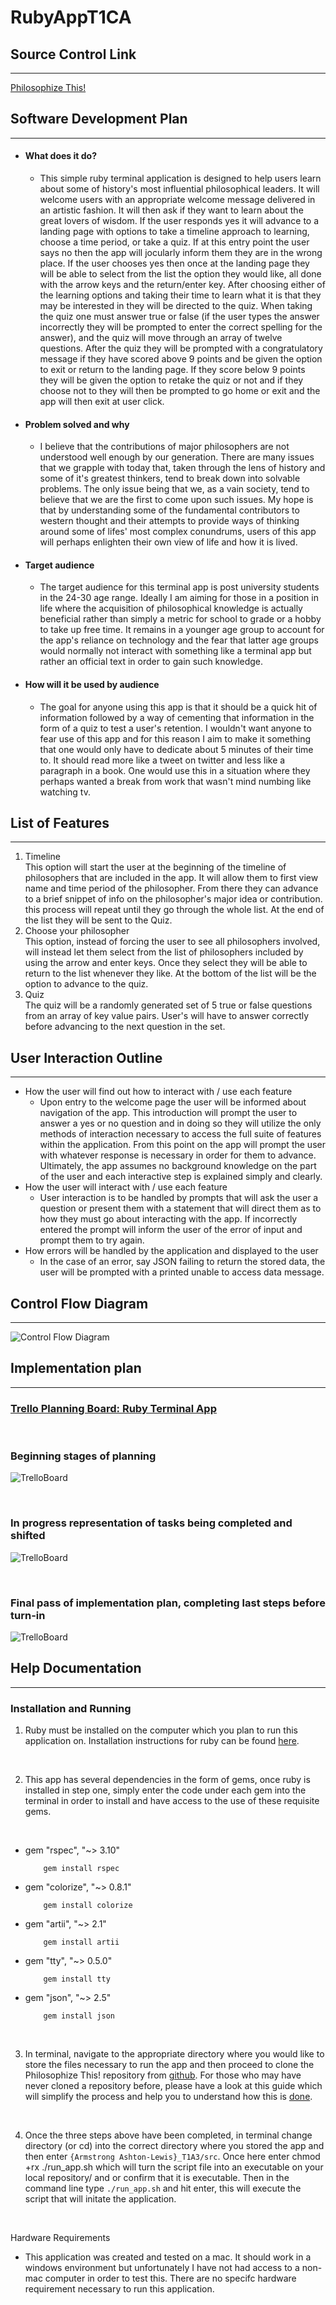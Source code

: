 # RubyAppT1CA

## Source Control Link ##
--- 

[Philosophize This!](https://github.com/Ausiarm/RubyAppT1CA)

## Software Development Plan ## 
---

- #### What does it do? #### 
    - This simple ruby terminal application is designed to help users learn about some of history's most influential philosophical leaders. It will welcome users with an appropriate welcome message delivered in an artistic fashion. It will then ask if they want to learn about the great lovers of wisdom. If the user responds yes it will advance to a landing page with options to take a timeline approach to learning, choose a time period, or take a quiz. If at this entry point the user says no then the app will jocularly inform them they are in the wrong place. If the user chooses yes then once at the landing page they will be able to select from the list the option they would like, all done with the arrow keys and the return/enter key. After choosing either of the learning options and taking their time to learn what it is that they may be interested in they will be directed to the quiz. When taking the quiz one must answer true or false (if the user types the answer incorrectly they will be prompted to enter the correct spelling for the answer), and the quiz will move through an array of twelve questions. After the quiz they will be prompted with a congratulatory message if they have scored above 9 points and be given the option to exit or return to the landing page. If they score below 9 points they will be given the option to retake the quiz or not and if they choose not to they will then be prompted to go home or exit and the app will then exit at user click. 

- #### Problem solved and why #### 
    - I believe that the contributions of major philosophers are not understood well enough by our generation. There are many issues that we grapple with today that, taken through the lens of history and some of it's greatest thinkers, tend to break down into solvable problems. The only issue being that we, as a vain society, tend to believe that we are the first to come upon such issues. My hope is that by understanding some of the fundamental contributors to western thought and their attempts to provide ways of thinking around some of lifes' most complex conundrums, users of this app will perhaps enlighten their own view of life and how it is lived. 

- #### Target audience ####
    - The target audience for this terminal app is post university students in the 24-30 age range. Ideally I am aiming for those in a position in life where the acquisition of philosophical knowledge is actually beneficial rather than simply a metric for school to grade or a hobby to take up free time. It remains in a younger age group to account for the app's reliance on technology and the fear that latter age groups would normally not interact with something like a terminal app but rather an official text in order to gain such knowledge. 

- #### How will it be used by audience #### 
    - The goal for anyone using this app is that it should be a quick hit of information followed by a way of cementing that information in the form of a quiz to test a user's retention. I wouldn't want anyone to fear use of this app and for this reason I aim to make it something that one would only have to dedicate about 5 minutes of their time to. It should read more like a tweet on twitter and less like a paragraph in a book. One would use this in a situation where they perhaps wanted a break from work that wasn't mind numbing like watching tv. 

## List of Features ##
--- 

<ol>
    <li>Timeline</li> This option will start the user at the beginning of the timeline of philosophers that are included in the app. It will allow them to first view name and time period of the philosopher. From there they can advance to a brief snippet of info on the philosopher's major idea or contribution. this process will repeat until they go through the whole list. At the end of the list they will be sent to the Quiz.
    <li>Choose your philosopher</li> This option, instead of forcing the user to see all philosophers involved, will instead let them select from the list of philosophers included by using the arrow and enter keys. Once they select they will be able to return to the list whenever they like. At the bottom of the list will be the option to advance to the quiz. 
    <li>Quiz</li> The quiz will be a randomly generated set of 5 true or false questions from an array of key value pairs. User's will have to answer correctly before advancing to the next question in the set. 
</ol>

## User Interaction Outline ## 
---

- How the user will find out how to interact with / use each feature
    - Upon entry to the welcome page the user will be informed about navigation of the app. This introduction will prompt the user to answer a yes or no question and in doing so they will utilize the only methods of interaction necessary to access the full suite of features within the application. From this point on the app will prompt the user with whatever response is necessary in order for them to advance. Ultimately, the app assumes no background knowledge on the part of the user and each interactive step is explained simply and clearly.
- How the user will interact with / use each feature
    - User interaction is to be handled by prompts that will ask the user a question or present them with a statement that will direct them as to how they must go about interacting with the app. If incorrectly entered the prompt will inform the user of the error of input and prompt them to try again.  
- How errors will be handled by the application and displayed to the user
    - In the case of an error, say JSON failing to return the stored data, the user will be prompted with a printed unable to access data message. 

## Control Flow Diagram ##
---

![Control Flow Diagram](resources/images/philo-quiz.png)

## Implementation plan ##
---

### [Trello Planning Board: Ruby Terminal App](https://trello.com/b/04Sm6RTq/philosophizethis) ###

<br>

### Beginning stages of planning ###
![TrelloBoard](resources/images/ImplementationPlan.png)

<br>

### In progress representation of tasks being completed and shifted ###
![TrelloBoard](resources/images/ImplementationPlan2.png)

<br>

### Final pass of implementation plan, completing last steps before turn-in ###
![TrelloBoard](resources/images/ImplementationPlan3.png)


## Help Documentation ##
---

### Installation and Running ###

1. Ruby must be installed on the computer which you plan to run this application on. Installation instructions for ruby can be found [here](https://www.ruby-lang.org/en/downloads/).

<br>

2. This app has several dependencies in the form of gems, once ruby is installed in step one, simply enter the code under each gem into the terminal in order to install and have access to the use of these requisite gems.

<br>

- gem "rspec", "~> 3.10"

    ``` 
        gem install rspec 
    ```

- gem "colorize", "~> 0.8.1"

    ``` 
        gem install colorize 
    ```

- gem "artii", "~> 2.1"

    ``` 
        gem install artii 
    ```

- gem "tty", "~> 0.5.0"

    ``` 
        gem install tty 
    ```

- gem "json", "~> 2.5"

    ``` 
        gem install json 
    ```
<br>

3. In terminal, navigate to the appropriate directory where you would like to store the files necessary to run the app and then proceed to clone the Philosophize This! repository from [github](https://github.com/Ausiarm/RubyAppT1CA). For those who may have never cloned a repository before, please have a look at this guide which will simplify the process and help you to understand how this is [done](https://docs.github.com/en/github/creating-cloning-and-archiving-repositories/cloning-a-repository-from-github/cloning-a-repository). 

<br>

4. Once the three steps above have been completed, in terminal change directory (or cd) into the correct directory where you stored the app and then enter `{Armstrong Ashton-Lewis}_T1A3/src`. Once here enter chmod +rx ./run_app.sh which will turn the script file into an executable on your local repository/ and or confirm that it is executable. Then in the command line type `./run_app.sh` and hit enter, this will execute the script that will initate the application. 

<br>

 Hardware Requirements

- This application was created and tested on a mac. It should work in a windows environment but unfortunately I have not had access to a non-mac computer in order to test this. There are no specifc hardware requirement necessary to run this application. 